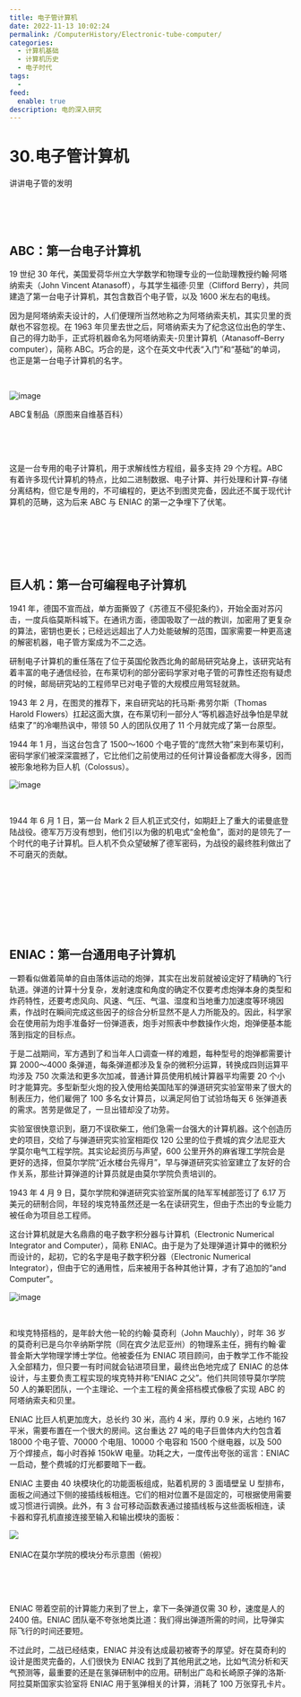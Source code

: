 ```yaml
---
title: 电子管计算机
date: 2022-11-13 10:02:24
permalink: /ComputerHistory/Electronic-tube-computer/
categories:
  - 计算机基础
  - 计算机历史
  - 电子时代
tags:
  - 
feed:
  enable: true
description: 电的深入研究
---
```



# 30.电子管计算机

讲讲电子管的发明

‍<!-- more -->　　‍

‍

## ABC：第一台电子计算机

19 世纪 30 年代，美国爱荷华州立大学数学和物理专业的一位助理教授约翰·阿塔纳索夫（John Vincent Atanasoff），与其学生福德·贝里（Clifford Berry），共同建造了第一台电子计算机，其包含数百个电子管，以及 1600 米左右的电线。

因为是阿塔纳索夫设计的，人们便理所当然地称之为阿塔纳索夫机，其实贝里的贡献也不容忽视。在 1963 年贝里去世之后，阿塔纳索夫为了纪念这位出色的学生、自己的得力助手，正式将机器命名为阿塔纳索夫-贝里计算机（Atanasoff–Berry computer），简称 ABC。巧合的是，这个在英文中代表“入门”和“基础”的单词，也正是第一台电子计算机的名字。

‍

​![image](https://image.peterjxl.com/blog/image-20240529223805-ll2q2ws.png)​

ABC复制品（原图来自维基百科）

‍

‍

这是一台专用的电子计算机，用于求解线性方程组，最多支持 29 个方程。ABC 有着许多现代计算机的特点，比如二进制数据、电子计算、并行处理和计算-存储分离结构，但它是专用的，不可编程的，更达不到图灵完备，因此还不属于现代计算机的范畴，这为后来 ABC 与 ENIAC 的第一之争埋下了伏笔。

‍

‍

‍

## 巨人机：第一台可编程电子计算机

1941 年，德国不宣而战，单方面撕毁了《苏德互不侵犯条约》，开始全面对苏闪击，一度兵临莫斯科城下。在通讯方面，德国吸取了一战的教训，加密用了更复杂的算法，密钥也更长；已经远远超出了人力处能破解的范围，国家需要一种更高速的解密机器，电子管方案成为不二之选。

研制电子计算机的重任落在了位于英国伦敦西北角的邮局研究站身上，该研究站有着丰富的电子通信经验，在布莱切利的部分密码学家对电子管的可靠性还抱有疑虑的时候，邮局研究站的工程师早已对电子管的大规模应用驾轻就熟。

1943 年 2 月，在图灵的推荐下，来自研究站的托马斯·弗劳尔斯（Thomas Harold Flowers）扛起这面大旗，在布莱切利一部分人“等机器造好战争怕是早就结束了”的冷嘲热讽中，带领 50 人的团队仅用了 11 个月就完成了第一台原型。

1944 年 1 月，当这台包含了 1500～1600 个电子管的“庞然大物”来到布莱切利，密码学家们被深深震撼了，它比他们之前使用过的任何计算设备都庞大得多，因而被形象地称为巨人机（Colossus）。

​![image](https://image.peterjxl.com/blog/image-20240529223904-11as5xs.png)​

‍

1944 年 6 月 1 日，第一台 Mark 2 巨人机正式交付，如期赶上了重大的诺曼底登陆战役。德军万万没有想到，他们引以为傲的机电式“金枪鱼”，面对的是领先了一个时代的电子计算机。巨人机不负众望破解了德军密码，为战役的最终胜利做出了不可磨灭的贡献。

‍

‍

‍

‍

## ENIAC：第一台通用电子计算机

一颗看似做着简单的自由落体运动的炮弹，其实在出发前就被设定好了精确的飞行轨道。弹道的计算十分复杂，发射速度和角度的确定不仅要考虑炮弹本身的类型和炸药特性，还要考虑风向、风速、气压、气温、湿度和当地重力加速度等环境因素，作战时在瞬间完成这些因子的综合分析显然不是人力所能及的。因此，科学家会在使用前为炮手准备好一份弹道表，炮手对照表中参数操作火炮，炮弹便基本能落到指定的目标点。

于是二战期间，军方遇到了和当年人口调查一样的难题，每种型号的炮弹都需要计算 2000～4000 条弹道，每条弹道都涉及复杂的微积分运算，转换成四则运算平均涉及 750 次乘法和更多次加减，普通计算员使用机械计算器平均需要 20 个小时才能算完。多型新型火炮的投入使用给美国陆军的弹道研究实验室带来了很大的制表压力，他们雇佣了 100 多名女计算员，以满足阿伯丁试验场每天 6 张弹道表的需求。苦劳是做足了，一旦出错却没了功劳。

实验室很快意识到，磨刀不误砍柴工，他们急需一台强大的计算机器。这个创造历史的项目，交给了与弹道研究实验室相距仅 120 公里的位于费城的宾夕法尼亚大学莫尔电气工程学院。其实论起资历与声望，600 公里开外的麻省理工学院会是更好的选择，但莫尔学院“近水楼台先得月”，早与弹道研究实验室建立了友好的合作关系，那些计算弹道的计算员就是由莫尔学院负责培训的。

1943 年 4 月 9 日，莫尔学院和弹道研究实验室所属的陆军军械部签订了 6.17 万美元的研制合同，年轻的埃克特虽然还是一名在读研究生，但由于杰出的专业能力被任命为项目总工程师。

这台计算机就是大名鼎鼎的电子数字积分器与计算机（Electronic Numerical Integrator and Computer），简称 ENIAC。由于是为了处理弹道计算中的微积分而设计的，起初，它的名字是电子数字积分器（Electronic Numerical Integrator），但由于它的通用性，后来被用于各种其他计算，才有了追加的“and Computer”。

​![image](https://image.peterjxl.com/blog/image-20240529224001-86b85vf.png)​

‍

和埃克特搭档的，是年龄大他一轮的约翰·莫奇利（John Mauchly），时年 36 岁的莫奇利已是乌尔辛纳斯学院（同在宾夕法尼亚州）的物理系主任，拥有约翰·霍普金斯大学物理学博士学位。他被委任为 ENIAC 项目顾问，由于教学工作不能投入全部精力，但只要一有时间就会钻进项目里，最终出色地完成了 ENIAC 的总体设计，与主要负责工程实现的埃克特并称“ENIAC 之父”。他们共同领导莫尔学院 50 人的兼职团队，一个主理论、一个主工程的黄金搭档模式像极了实现 ABC 的阿塔纳索夫和贝里。

ENIAC 比巨人机更加庞大，总长约 30 米，高约 4 米，厚约 0.9 米，占地约 167 平米，需要布置在一个很大的房间。这台重达 27 吨的电子巨兽体内大约包含着 18000 个电子管、70000 个电阻、10000 个电容和 1500 个继电器，以及 500 万个焊接点，每小时吞掉 150kW 电量。功耗之大，一度传出夸张的谣言：ENIAC 一启动，整个费城的灯光都要暗下一截。

ENIAC 主要由 40 块模块化的功能面板组成，贴着机房的 3 面墙壁呈 U 型排布，面板之间通过下侧的接插线板相连。它们的相对位置不是固定的，可根据使用需要或习惯进行调换。此外，有 3 台可移动函数表通过接插线板与这些面板相连，读卡器和穿孔机直接连接至输入和输出模块的面板：

​![](https://image.peterjxl.com/blog/image-20240529224028-5hxkfgy.png)​

ENIAC在莫尔学院的模块分布示意图（俯视）

‍

‍

ENIAC 带着空前的计算能力来到了世上，拿下一条弹道仅需 30 秒，速度是人的 2400 倍。ENIAC 团队毫不夸张地类比道：我们得出弹道所需的时间，比导弹实际飞行的时间还要短。

不过此时，二战已经结束，ENIAC 并没有达成最初被寄予的厚望。好在莫奇利的设计是图灵完备的，人们很快为 ENIAC 找到了其他用武之地，比如气流分析和天气预测等，最重要的还是在氢弹研制中的应用。研制出广岛和长崎原子弹的洛斯·阿拉莫斯国家实验室将 ENIAC 用于氢弹相关的计算，消耗了 100 万张穿孔卡片。

‍
